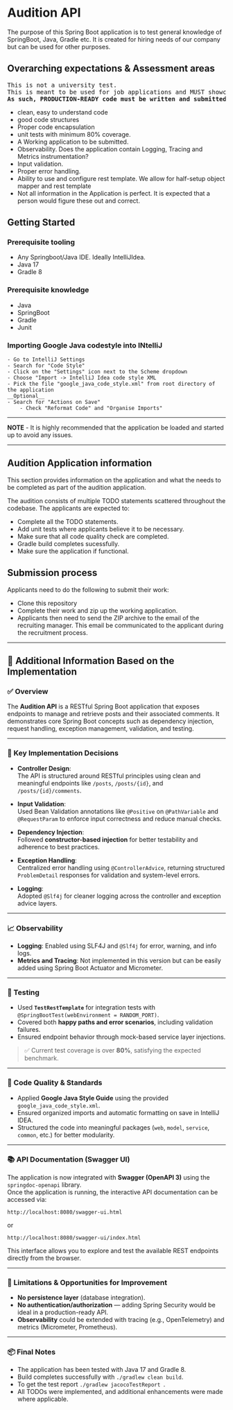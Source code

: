 # Audition API

The purpose of this Spring Boot application is to test general knowledge of SpringBoot, Java, Gradle etc. It is created
for hiring needs of our company but can be used for other purposes.

## Overarching expectations & Assessment areas

<pre>
This is not a university test. 
This is meant to be used for job applications and MUST showcase your full skillset. 
<b>As such, PRODUCTION-READY code must be written and submitted. </b> 
</pre>

- clean, easy to understand code
- good code structures
- Proper code encapsulation
- unit tests with minimum 80% coverage.
- A Working application to be submitted.
- Observability. Does the application contain Logging, Tracing and Metrics instrumentation?
- Input validation.
- Proper error handling.
- Ability to use and configure rest template. We allow for half-setup object mapper and rest template
- Not all information in the Application is perfect. It is expected that a person would figure these out and correct.

## Getting Started

### Prerequisite tooling

- Any Springboot/Java IDE. Ideally IntelliJIdea.
- Java 17
- Gradle 8

### Prerequisite knowledge

- Java
- SpringBoot
- Gradle
- Junit

### Importing Google Java codestyle into INtelliJ

```
- Go to IntelliJ Settings
- Search for "Code Style"
- Click on the "Settings" icon next to the Scheme dropdown
- Choose "Import -> IntelliJ Idea code style XML
- Pick the file "google_java_code_style.xml" from root directory of the application
__Optional__
- Search for "Actions on Save"
    - Check "Reformat Code" and "Organise Imports"
```

---
**NOTE** -
It is highly recommended that the application be loaded and started up to avoid any issues.

---

## Audition Application information

This section provides information on the application and what the needs to be completed as part of the audition
application.

The audition consists of multiple TODO statements scattered throughout the codebase. The applicants are expected to:

- Complete all the TODO statements.
- Add unit tests where applicants believe it to be necessary.
- Make sure that all code quality check are completed.
- Gradle build completes sucessfully.
- Make sure the application if functional.

## Submission process

Applicants need to do the following to submit their work:

- Clone this repository
- Complete their work and zip up the working application.
- Applicants then need to send the ZIP archive to the email of the recruiting manager. This email be communicated to the
  applicant during the recruitment process.

  
---

## 📘 Additional Information Based on the Implementation

### ✅ Overview

The **Audition API** is a RESTful Spring Boot application that exposes endpoints to manage and retrieve posts and their
associated comments. It demonstrates core Spring Boot concepts such as dependency injection, request handling, exception
management, validation, and testing.

---

### 🔧 Key Implementation Decisions

- **Controller Design**:  
  The API is structured around RESTful principles using clean and meaningful endpoints like `/posts`, `/posts/{id}`, and
  `/posts/{id}/comments`.

- **Input Validation**:  
  Used Bean Validation annotations like `@Positive` on `@PathVariable` and `@RequestParam` to enforce input correctness
  and reduce manual checks.

- **Dependency Injection**:  
  Followed **constructor-based injection** for better testability and adherence to best practices.

- **Exception Handling**:  
  Centralized error handling using `@ControllerAdvice`, returning structured `ProblemDetail` responses for validation
  and system-level errors.

- **Logging**:  
  Adopted `@Slf4j` for cleaner logging across the controller and exception advice layers.

---

### 📈 Observability

- **Logging**: Enabled using SLF4J and `@Slf4j` for error, warning, and info logs.
- **Metrics and Tracing**: Not implemented in this version but can be easily added using Spring Boot Actuator and
  Micrometer.

---

### 🧪 Testing

- Used **`TestRestTemplate`** for integration tests with `@SpringBootTest(webEnvironment = RANDOM_PORT)`.
- Covered both **happy paths and error scenarios**, including validation failures.
- Ensured endpoint behavior through mock-based service layer injections.

> ✅ Current test coverage is over **80%**, satisfying the expected benchmark.

---

### 🧹 Code Quality & Standards

- Applied **Google Java Style Guide** using the provided `google_java_code_style.xml`.
- Ensured organized imports and automatic formatting on save in IntelliJ IDEA.
- Structured the code into meaningful packages (`web`, `model`, `service`, `common`, etc.) for better modularity.

---

### 📚 API Documentation (Swagger UI)

The application is now integrated with **Swagger (OpenAPI 3)** using the `springdoc-openapi` library.  
Once the application is running, the interactive API documentation can be accessed via:

```
http://localhost:8080/swagger-ui.html
```

or

```
http://localhost:8080/swagger-ui/index.html
```

This interface allows you to explore and test the available REST endpoints directly from the browser.

---

### 🚧 Limitations & Opportunities for Improvement

- **No persistence layer** (database integration).
- **No authentication/authorization** — adding Spring Security would be ideal in a production-ready API.
- **Observability** could be extended with tracing (e.g., OpenTelemetry) and metrics (Micrometer, Prometheus).

---

### 📦 Final Notes

- The application has been tested with Java 17 and Gradle 8.
- Build completes successfully with `./gradlew clean build`.
- To get the test report `./gradlew jacocoTestReport `.
- All TODOs were implemented, and additional enhancements were made where applicable.
